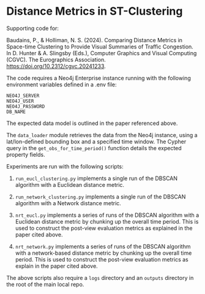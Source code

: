 # Distance Metrics in ST-Clustering

Supporting code for:

Baudains, P., & Holliman, N. S. (2024). Comparing Distance Metrics in Space-time Clustering to Provide Visual Summaries of Traffic Congestion. In D. Hunter & A. Slingsby (Eds.), Computer Graphics and Visual Computing (CGVC). The Eurographics Association. https://doi.org/10.2312/cgvc.20241233.

The code requires a Neo4j Enterprise instance running with the following environment variables defined in a .env file:

```
NEO4J_SERVER
NEO4J_USER
NEO4J_PASSWORD
DB_NAME
```

The expected data model is outlined in the paper referenced above.

The `data_loader` module retrieves the data from the Neo4j instance, using a lat/lon-defined bounding box and a specified time window. The Cypher query in the `get_obs_for_time_period()` function details the expected property fields.

Experiments are run with the following scripts:

1. `run_eucl_clustering.py` implements a single run of the DBSCAN algorithm with a Euclidean distance metric.

2. `run_network_clustering.py` implements a single run of the DBSCAN algorithm with a Network distance metric.

3. `nrt_eucl.py` implements a series of runs of the DBSCAN algorithm with a Euclidean distance metric by chunking up the overall time period. This is used to construct the post-view evaluation metrics as explained in the paper cited above.

4. `nrt_network.py` implements a series of runs of the DBSCAN algorithm with a network-based distance metric by chunking up the overall time period. This is used to construct the post-view evaluation metrics as explain in the paper cited above.

The above scripts also require a `logs` directory and an `outputs` directory in the root of the main local repo.
